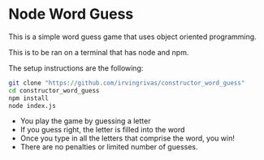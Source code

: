 # Node Word Guess

This is a simple word guess game that uses object oriented programming.

This is to be ran on a terminal that has node and npm.

The setup instructions are the following:
```sh
git clone "https://github.com/irvingrivas/constructor_word_guess"
cd constructor_word_guess
npm install
node index.js
```
* You play the game by guessing a letter
* If you guess right, the letter is filled into the word
* Once you type in all the letters that comprise the word, you win!
* There are no penalties or limited number of guesses.
